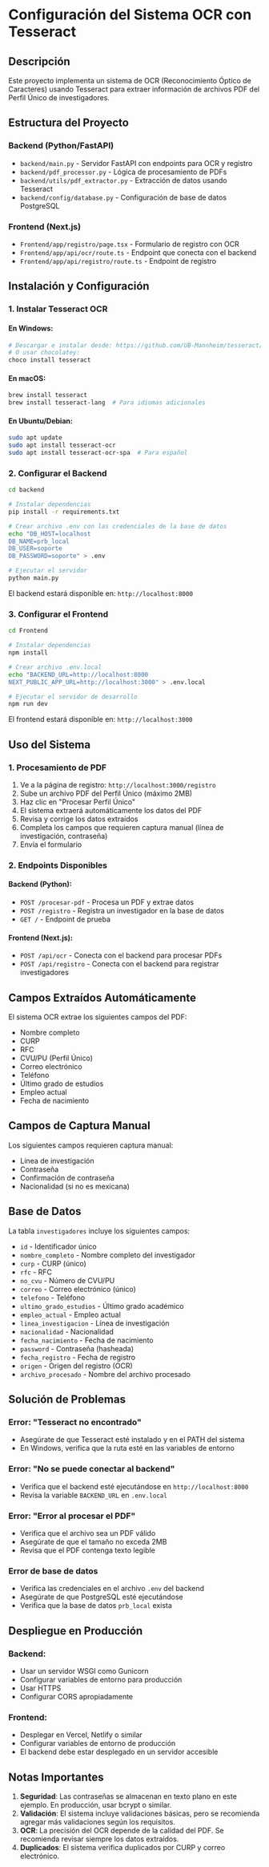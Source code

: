# Configuración del Sistema OCR con Tesseract

## Descripción
Este proyecto implementa un sistema de OCR (Reconocimiento Óptico de Caracteres) usando Tesseract para extraer información de archivos PDF del Perfil Único de investigadores.

## Estructura del Proyecto

### Backend (Python/FastAPI)
- `backend/main.py` - Servidor FastAPI con endpoints para OCR y registro
- `backend/pdf_processor.py` - Lógica de procesamiento de PDFs
- `backend/utils/pdf_extractor.py` - Extracción de datos usando Tesseract
- `backend/config/database.py` - Configuración de base de datos PostgreSQL

### Frontend (Next.js)
- `Frontend/app/registro/page.tsx` - Formulario de registro con OCR
- `Frontend/app/api/ocr/route.ts` - Endpoint que conecta con el backend
- `Frontend/app/api/registro/route.ts` - Endpoint de registro

## Instalación y Configuración

### 1. Instalar Tesseract OCR

#### En Windows:
```bash
# Descargar e instalar desde: https://github.com/UB-Mannheim/tesseract/wiki
# O usar chocolatey:
choco install tesseract
```

#### En macOS:
```bash
brew install tesseract
brew install tesseract-lang  # Para idiomas adicionales
```

#### En Ubuntu/Debian:
```bash
sudo apt update
sudo apt install tesseract-ocr
sudo apt install tesseract-ocr-spa  # Para español
```

### 2. Configurar el Backend

```bash
cd backend

# Instalar dependencias
pip install -r requirements.txt

# Crear archivo .env con las credenciales de la base de datos
echo "DB_HOST=localhost
DB_NAME=prb_local
DB_USER=soporte
DB_PASSWORD=soporte" > .env

# Ejecutar el servidor
python main.py
```

El backend estará disponible en: `http://localhost:8000`

### 3. Configurar el Frontend

```bash
cd Frontend

# Instalar dependencias
npm install

# Crear archivo .env.local
echo "BACKEND_URL=http://localhost:8000
NEXT_PUBLIC_APP_URL=http://localhost:3000" > .env.local

# Ejecutar el servidor de desarrollo
npm run dev
```

El frontend estará disponible en: `http://localhost:3000`

## Uso del Sistema

### 1. Procesamiento de PDF
1. Ve a la página de registro: `http://localhost:3000/registro`
2. Sube un archivo PDF del Perfil Único (máximo 2MB)
3. Haz clic en "Procesar Perfil Único"
4. El sistema extraerá automáticamente los datos del PDF
5. Revisa y corrige los datos extraídos
6. Completa los campos que requieren captura manual (línea de investigación, contraseña)
7. Envía el formulario

### 2. Endpoints Disponibles

#### Backend (Python):
- `POST /procesar-pdf` - Procesa un PDF y extrae datos
- `POST /registro` - Registra un investigador en la base de datos
- `GET /` - Endpoint de prueba

#### Frontend (Next.js):
- `POST /api/ocr` - Conecta con el backend para procesar PDFs
- `POST /api/registro` - Conecta con el backend para registrar investigadores

## Campos Extraídos Automáticamente

El sistema OCR extrae los siguientes campos del PDF:
- Nombre completo
- CURP
- RFC
- CVU/PU (Perfil Único)
- Correo electrónico
- Teléfono
- Último grado de estudios
- Empleo actual
- Fecha de nacimiento

## Campos de Captura Manual

Los siguientes campos requieren captura manual:
- Línea de investigación
- Contraseña
- Confirmación de contraseña
- Nacionalidad (si no es mexicana)

## Base de Datos

La tabla `investigadores` incluye los siguientes campos:
- `id` - Identificador único
- `nombre_completo` - Nombre completo del investigador
- `curp` - CURP (único)
- `rfc` - RFC
- `no_cvu` - Número de CVU/PU
- `correo` - Correo electrónico (único)
- `telefono` - Teléfono
- `ultimo_grado_estudios` - Último grado académico
- `empleo_actual` - Empleo actual
- `linea_investigacion` - Línea de investigación
- `nacionalidad` - Nacionalidad
- `fecha_nacimiento` - Fecha de nacimiento
- `password` - Contraseña (hasheada)
- `fecha_registro` - Fecha de registro
- `origen` - Origen del registro (OCR)
- `archivo_procesado` - Nombre del archivo procesado

## Solución de Problemas

### Error: "Tesseract no encontrado"
- Asegúrate de que Tesseract esté instalado y en el PATH del sistema
- En Windows, verifica que la ruta esté en las variables de entorno

### Error: "No se puede conectar al backend"
- Verifica que el backend esté ejecutándose en `http://localhost:8000`
- Revisa la variable `BACKEND_URL` en `.env.local`

### Error: "Error al procesar el PDF"
- Verifica que el archivo sea un PDF válido
- Asegúrate de que el tamaño no exceda 2MB
- Revisa que el PDF contenga texto legible

### Error de base de datos
- Verifica las credenciales en el archivo `.env` del backend
- Asegúrate de que PostgreSQL esté ejecutándose
- Verifica que la base de datos `prb_local` exista

## Despliegue en Producción

### Backend:
- Usar un servidor WSGI como Gunicorn
- Configurar variables de entorno para producción
- Usar HTTPS
- Configurar CORS apropiadamente

### Frontend:
- Desplegar en Vercel, Netlify o similar
- Configurar variables de entorno de producción
- El backend debe estar desplegado en un servidor accesible

## Notas Importantes

1. **Seguridad**: Las contraseñas se almacenan en texto plano en este ejemplo. En producción, usar bcrypt o similar.
2. **Validación**: El sistema incluye validaciones básicas, pero se recomienda agregar más validaciones según los requisitos.
3. **OCR**: La precisión del OCR depende de la calidad del PDF. Se recomienda revisar siempre los datos extraídos.
4. **Duplicados**: El sistema verifica duplicados por CURP y correo electrónico. 